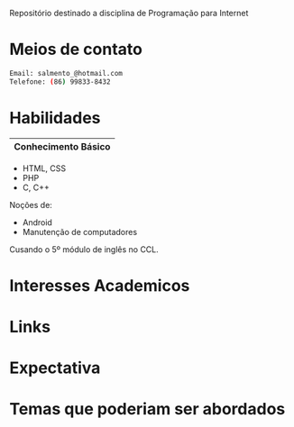 Repositório destinado a disciplina de Programação para Internet

# Meios de contato
```sh
Email: salmento_@hotmail.com 
Telefone: (86) 99833-8432 
``` 

# Habilidades

|Conhecimento Básico|
| ------ |


- HTML, CSS
- PHP
- C, C++


Noções de:
- Android
- Manutenção de computadores

Cusando o 5º módulo de inglês no CCL.

# Interesses Academicos

# Links

# Expectativa

# Temas que poderiam ser abordados
